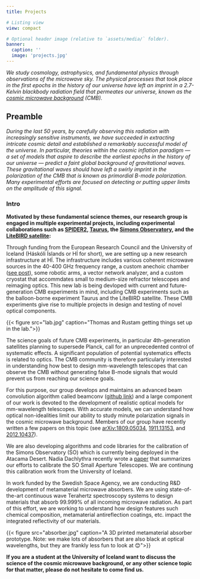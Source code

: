 ```yaml
---
title: Projects

# Listing view
view: compact

# Optional header image (relative to `assets/media/` folder).
banner:
  caption: ''
  image: 'projects.jpg'
---
```


_We study cosmology, astrophysics, and fundamental physics through observations of the microwave sky. The physical processes that took place in the first epochs in the history of our universe have left an imprint in a 2.7-Kelvin blackbody radiation field that permeates our universe, known as the [cosmic microwave background](https://en.wikipedia.org/wiki/Cosmic_microwave_background) (CMB)._

## Preamble

_During the last 50 years, by carefully observing this radiation with increasingly sensitive instruments, we have succeeded in extracting intricate cosmic detail and established a remarkably successful model of the universe. In particular, theories within the cosmic inflation paradigm — a set of models that aspire to describe the earliest epochs in the history of our universe — predict a faint global background of gravitational waves. These gravitational waves should have left a swirly imprint in the polarization of the CMB that is known as primordial B-mode polarization. Many experimental efforts are focused on detecting or putting upper limits on the amplitude of this signal._

### Intro

**Motivated by these fundamental science themes, our research group is engaged in multiple experimental projects, including experimental collaborations such as [SPIDER2](https://spider.princeton.edu/), [Taurus](https://icasu.illinois.edu/news/Taurus), the [Simons Observatory](https://en.wikipedia.org/wiki/Simons_Observatory), and the [LiteBIRD satellite](https://www.isas.jaxa.jp/en/missions/spacecraft/future/litebird.html):**

Through funding from the European Research Council and the University of Iceland (Háskóli Íslands or HÍ for short), we are setting up a new research infrastructure at HÍ. The infrastructure includes various coherent microwave sources in the 40-400 GHz frequency range, a custom anechoic chamber ([see post](/post/2023_anechoic_chamber)), some robotic arms, a vector network analyzer, and a custom cryostat that accommdates small to medium-size refractor telescopes and reimaging optics. This new lab is being devloped with current and future-generation CMB experiments in mind, including CMB experiments such as the balloon-borne experiment Taurus and the LiteBIRD satellite. These CMB experiments give rise to multiple projects in design and testing of novel optical components.

{{< figure src="lab.jpg" caption="Thomas and Rustam getting things set up in the lab.">}}

The science goals of future CMB experiments, in particular 4th-generation satellites planning to supersede Planck, call for an unprecedented control of systematic effects. A significant population of potential systematics effects is related to optics. The CMB community is therefore particularly interested in understanding how best to design mm-wavelength telescopes that can observe the CMB without generating false B-mode signals that would prevent us from reaching our science goals.

For this purpose, our group develops and maintains an advanced beam convolution algorithm called beamconv ([github link](https://github.com/AdriJD/beamconv)) and a large component of our work is devoted to the development of realistic optical models for mm-wavelength telescopes. With accurate models, we can understand how optical non-idealities limit our ability to study minute polarization signals in the cosmic microwave background. Members of our group have recently written a few papers on this topic (see [arXiv:1809.05034](https://arxiv.org/abs/1809.05034), [1911.13153](https://arxiv.org/abs/1911.13153), and [2012.10437](https://arxiv.org/abs/2012.10437)).

We are also developing algorithms and code libraries for the calibration of the Simons Observatory (SO) which is currently being deployed in the Atacama Desert. Nadia Dachlythra recently wrote a [paper](/post/2023_nadias_paper/) that summarizes our efforts to calibrate the SO Small Aperture Telescopes. We are continung this calibration work from the University of Iceland.

In work funded by the Swedish Space Agency, we are conducting R&D development of metamaterial microwave absorbers. We are using state-of-the-art continuous wave Terahertz spectroscopy systems to design materials that absorb 99.999% of all incoming microwave radiation. As part of this effort, we are working to understand how design features such chemical composition, metamaterial antireflection coatings, etc. impact the integrated reflectivity of our materials.

{{< figure src="absorber.jpg" caption="A 3D printed metamaterial absorber prototype. Note: we make lots of absorbers that are also black at optical wavelengths, but they are frankly less fun to look at 😊">}}

**If you are a student at the University of Iceland want to discuss the science of the cosmic microwave background, or any other science topic for that matter, please do not hesitate to come find us.**


